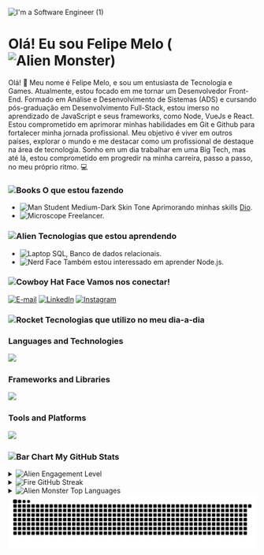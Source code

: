 ![I'm a Software Engineer (1)](https://i.pinimg.com/originals/21/11/61/21116158daaeb1459b4ec0758505e1ad.gif)


# Olá! Eu sou Felipe Melo (<img src="https://raw.githubusercontent.com/Tarikul-Islam-Anik/Animated-Fluent-Emojis/master/Emojis/Smilies/Alien%20Monster.png" alt="Alien Monster" width="25" height="25" />)


Olá! 👋 Meu nome é Felipe Melo, e sou um entusiasta de Tecnologia e Games. Atualmente, estou focado em me tornar um Desenvolvedor Front-End. Formado em Análise e Desenvolvimento de Sistemas (ADS) e cursando pós-graduação em Desenvolvimento Full-Stack, estou imerso no aprendizado de JavaScript e seus frameworks, como Node, VueJs e React. Estou comprometido em aprimorar minhas habilidades em Git e Github para fortalecer minha jornada profissional. Meu objetivo é viver em outros países, explorar o mundo e me destacar como um profissional de destaque na área de tecnologia. Sonho em um dia trabalhar em uma Big Tech, mas até lá, estou comprometido em progredir na minha carreira, passo a passo, no meu próprio ritmo. 💻

<img align="right" alt="" height="300px" src="https://media1.giphy.com/media/bGgsc5mWoryfgKBx1u/200w.gif?cid=6c09b9526uqi8ahc5w0kr0a8ievwev7m67wxy7b08gfq34cp&ep=v1_gifs_search&rid=200w.gif&ct=g">

### <img src="https://raw.githubusercontent.com/Tarikul-Islam-Anik/Animated-Fluent-Emojis/master/Emojis/Objects/Books.png" alt="Books" width="30" height="30" /> O que estou fazendo
- <img src="https://raw.githubusercontent.com/Tarikul-Islam-Anik/Animated-Fluent-Emojis/master/Emojis/People%20with%20professions/Man%20Student%20Medium-Dark%20Skin%20Tone.png" alt="Man Student Medium-Dark Skin Tone" width="25" height="25" /> Aprimorando minhas skills [Dio](https://www.dio.me/).
- <img src="https://raw.githubusercontent.com/Tarikul-Islam-Anik/Animated-Fluent-Emojis/master/Emojis/Objects/Microscope.png" alt="Microscope" width="25" height="25" /> Freelancer.

### <img src="https://raw.githubusercontent.com/Tarikul-Islam-Anik/Animated-Fluent-Emojis/master/Emojis/Smilies/Alien.png" alt="Alien" width="30" height="30" /> Tecnologias que estou aprendendo
- <img src="https://raw.githubusercontent.com/Tarikul-Islam-Anik/Animated-Fluent-Emojis/master/Emojis/Objects/Laptop.png" alt="Laptop" width="25" height="25" /> SQL, Banco de dados relacionais.
- <img src="https://raw.githubusercontent.com/Tarikul-Islam-Anik/Animated-Fluent-Emojis/master/Emojis/Smilies/Nerd%20Face.png" alt="Nerd Face" width="25" height="25" /> Também estou interessado em aprender Node.js.

### <img src="https://raw.githubusercontent.com/Tarikul-Islam-Anik/Animated-Fluent-Emojis/master/Emojis/Smilies/Cowboy%20Hat%20Face.png" alt="Cowboy Hat Face" width="30" height="30" /> Vamos nos conectar!
[![E-mail](https://img.shields.io/badge/-Email-000?style=for-the-badge&logo=microsoft-outlook&logoColor=FF00F6&color:FFF)](mailto:felipeemlogomes36@gmail.com)
[![LinkedIn](https://img.shields.io/badge/-LinkedIn-000?style=for-the-badge&logo=linkedin&logoColor=FF00F6&color:FFF)](https://www.linkedin.com/in/felipemelog/)
[![Instagram](https://img.shields.io/badge/-Instagram-000?style=for-the-badge&logo=instagram&logoColor=FF00F6&color:FFF)](https://www.instagram.com/devfelipemelo/)


### <img src="https://raw.githubusercontent.com/Tarikul-Islam-Anik/Animated-Fluent-Emojis/master/Emojis/Travel%20and%20places/Rocket.png" alt="Rocket" width="30" height="30" /> Tecnologias que utilizo no meu dia-a-dia

### Languages and Technologies
<a href="https://skillicons.dev">
  <img src="https://skillicons.dev/icons?i=js,ts,html,css" />
</a>

### Frameworks and Libraries
<a href="https://skillicons.dev">
  <img src="https://skillicons.dev/icons?i=react,nodejs,vite,firebase,mysql,materialui,jest,tailwind,bootstrap,next,styledcomponents" />
</a>

### Tools and Platforms
<a href="https://skillicons.dev">
  <img src="https://skillicons.dev/icons?i=git,github,docker,figma,linux,npm,yarn,postman,pnpm,vscode,netlify,windows,notion" />
</a>


### <img src="https://raw.githubusercontent.com/Tarikul-Islam-Anik/Animated-Fluent-Emojis/master/Emojis/Objects/Bar%20Chart.png" alt="Bar Chart" width="30" height="30" /> My GitHub Stats

<details>
  <summary> <img src="https://raw.githubusercontent.com/Tarikul-Islam-Anik/Animated-Fluent-Emojis/master/Emojis/Smilies/Alien.png" alt="Alien" width="25" height="25" /> Engagement Level </summary>
  <p>
    <img src="https://github-readme-stats.vercel.app/api?username=FelipeMeloGomes&show_icons=true&theme=radical" alt="GitHub Stats">
  </p>
</details>
<details>
  <summary> <img src="https://raw.githubusercontent.com/Tarikul-Islam-Anik/Animated-Fluent-Emojis/master/Emojis/Travel%20and%20places/Fire.png" alt="Fire" width="25" height="25" /> GitHub Streak </summary>
  <p>
    <img src="https://streak-stats.demolab.com?user=FelipeMeloGomes&theme=radical&hide_border=true&locale=en" alt="GitHub Streak">
  </p>
</details>
<details>
  <summary> <img src="https://raw.githubusercontent.com/Tarikul-Islam-Anik/Animated-Fluent-Emojis/master/Emojis/Smilies/Alien%20Monster.png" alt="Alien Monster" width="25" height="25" /> Top Languages </summary>
  <p>
    <img src="https://github-readme-stats.vercel.app/api/top-langs/?username=FelipeMeloGomes&size_weight=0.5&count_weight=0.5&theme=radical" alt="Top Langs">
  </p>
</details>


<picture>
  <source media="(prefers-color-scheme: dark)" srcset="https://raw.githubusercontent.com/FelipeMeloGomes/FelipeMeloGomes/output/github-contribution-grid-snake-dark.svg">
  <source media="(prefers-color-scheme: light)" srcset="https://raw.githubusercontent.com/FelipeMeloGomes/FelipeMeloGomes/output/github-contribution-grid-snake.svg">
  <img loading="lazy" alt="github contribution grid snake animation" src="https://raw.githubusercontent.com/FelipeMeloGomes/FelipeMeloGomes/output/github-contribution-grid-snake.svg">
</picture>
<br><br>
